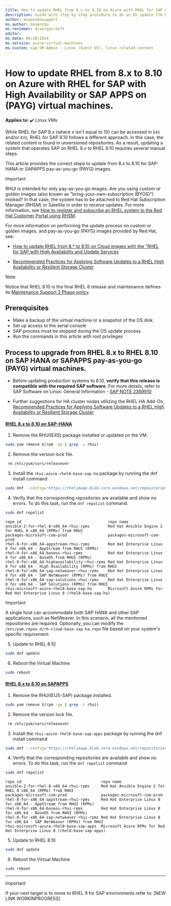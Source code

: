 ```yaml
---
title: How to update RHEL from 8.x to 8.10 on Azure with RHEL for SAP with High Availability or SAP APPS on PAYG images.
description: Guide with step by step procedure to do an OS update frm RHEL 8.x to 8.10
author: msaenzbosupport
ms.author: msaenzbo
ms.reviewer: divargas-msft
editor: 
ms.date: 08/20/2024
ms.service: azure-virtual-machines
ms.custom: sap:VM Admin - Linux (Guest OS), linux-related-content
---
```


# How to update RHEL from 8.x to 8.10 on Azure with RHEL for SAP with High Availability or SAP APPS on (PAYG) virtual machines.

**Applies to:** :heavy_check_mark: Linux VMs

While RHEL for SAP 8.x (where x isn't equal to 10) can be accessed in `E4S` and/or `EUS`, RHEL for SAP 8.10 follows a different approach. In this case, the related content is found in unversioned repositories. As a result, updating a system that operates SAP on RHEL 8.x to RHEL 8.10 requires several manual steps.

This article provides the correct steps to update from 8.x to 8.10 for SAP-HANA or SAPAPPS pay-as-you-go (PAYG) images.

> [!IMPORTANT]
> RHUI is intended for only pay-as-you-go images. Are you using custom or golden images (also known as "bring-your-own-subscription (BYOS)") instead? In that case, the system has to be attached to Red Hat Subscription Manager (RHSM) or Satellite in order to receive updates. For more information, see [How to register and subscribe an RHEL system to the Red Hat Customer Portal using RHSM](https://access.redhat.com/solutions/253273).

For more information on performing the update process on custom or golden images, and pay-as-you-go (PAYG) images provided by Red Hat, see:

- [How to update RHEL from 8.* to 8.10 on Cloud images with the "RHEL for SAP with High Availability and Update Services](https://access.redhat.com/articles/7071393)

- [Recommended Practices for Applying Software Updates to a RHEL High Availability or Resilient Storage Cluster](https://access.redhat.com/articles/2059253#pacemaker)

> [!NOTE] 
> Notice that RHEL 8.10 is the final RHEL 8 release and maintenance defines its [Maintenance Support 2 Phase policy](https://access.redhat.com/support/policy/updates/errata#Maintenance_Support_2_Phase).

## Prerequisites

- Make a backup of the virtual machine or a snapshot of the OS disk.
- Set up access to the serial console
- SAP process must be stopped during the OS update process.
- Run the commands in this article with root privileges

## Process to upgrade from RHEL 8.x to RHEL 8.10 on SAP HANA or SAPAPPS pay-as-you-go (PAYG) virtual machines.

- Before updating production systems to 8.10, **verify that this release is compatible with the required SAP software**. For more details, refer to SAP Software on Linux: General Information - [SAP NOTE 2369910](https://launchpad.support.sap.com/#/notes/2369910)

- Further suggestions for HA cluster nodes utilizing the RHEL HA Add-On,  [Recommended Practices for Applying Software Updates to a RHEL High Availability or Resilient Storage Cluster](https://access.redhat.com/articles/2059253#pacemaker)

#### [RHEL 8.x to 8.10 on SAP-HANA](#tab/rhel8x-rhel810ha)


1. Remove the RHUI(E4S) package installed or updated on the VM.

```bash
sudo yum remove $(rpm -qa | grep -i rhui)
```

2. Remove the version lock file.

```bash
 rm /etc/yum/vars/releasever
```

3. Install the `rhui-azure-rhel8-base-sap-ha` package by running the dnf install command

```bash
sudo dnf --config='https://rhelimage.blob.core.windows.net/repositories/rhui-microsoft-azure-rhel8-base-sap-ha.config' install rhui-azure-rhel8-base-sap-ha
```
4. Verify that the corresponding repositories are available and show no errors. To do this task, run the `dnf repolist` command.

```bash
sudo dnf repolist
```

```output
repo id                                      repo name
ansible-2-for-rhel-8-x86_64-rhui-rpms        Red Hat Ansible Engine 2 for RHEL 8 x86_64 (RPMs) from RHUI
packages-microsoft-com-prod                  packages-microsoft-com-prod
rhel-8-for-x86_64-appstream-rhui-rpms        Red Hat Enterprise Linux 8 for x86_64 - AppStream from RHUI (RPMs)
rhel-8-for-x86_64-baseos-rhui-rpms           Red Hat Enterprise Linux 8 for x86_64 - BaseOS from RHUI (RPMs)
rhel-8-for-x86_64-highavailability-rhui-rpms Red Hat Enterprise Linux 8 for x86_64 - High Availability (RPMs) from RHUI
rhel-8-for-x86_64-sap-netweaver-rhui-rpms    Red Hat Enterprise Linux 8 for x86_64 - SAP NetWeaver (RPMs) from RHUI
rhel-8-for-x86_64-sap-solutions-rhui-rpms    Red Hat Enterprise Linux 8 for x86_64 - SAP Solutions (RPMs) from RHUI
rhui-microsoft-azure-rhel8-base-sap-ha       Microsoft Azure RPMs for Red Hat Enterprise Linux 8 (rhel8-base-sap-ha)
```

>[!IMPORTANT]
>A single host can accommodate both SAP HANA and other SAP applications, such as NetWeaver. In this scenario, all the mentioned repositories are required. Optionally, you can modify the `/etc/yum.repos.d/rh-cloud-base-sap-ha.repo` file based on your system's specific requirement


5. Update to RHEL 8.10

```bash
sudo dnf update
```
6. Reboot the Virtual Machine

```bash
sudo reboot 
```

#### [RHEL 8.x to 8.10 on SAPAPPS](#tab/rhel8x-rhel819sapapps)

1. Remove the RHUI(EUS-SAP) package installed.

```bash
sudo yum remove $(rpm -qa | grep -i rhui)
```
2. Remove the version lock file.

```bash
 rm /etc/yum/vars/releasever
```
3. Install the `rhui-azure-rhel8-base-sap-apps` package by running the dnf install command

```bash
sudo dnf --config='https://rhelimage.blob.core.windows.net/repositories/rhui-microsoft-azure-rhel8-base-sapapps.config' install rhui-azure-rhel8-base-sap-apps
```
4. Verify that the corresponding repositories are available and show no errors. To do this task, run the `dnf repolist` command

```bash
sudo dnf repolist
```

```output
repo id                                   repo name
ansible-2-for-rhel-8-x86_64-rhui-rpms     Red Hat Ansible Engine 2 for RHEL 8 x86_64 (RPMs) from RHUI
packages-microsoft-com-prod               packages-microsoft-com-prod
rhel-8-for-x86_64-appstream-rhui-rpms     Red Hat Enterprise Linux 8 for x86_64 - AppStream from RHUI (RPMs)
rhel-8-for-x86_64-baseos-rhui-rpms        Red Hat Enterprise Linux 8 for x86_64 - BaseOS from RHUI (RPMs)
rhel-8-for-x86_64-sap-netweaver-rhui-rpms Red Hat Enterprise Linux 8 for x86_64 - SAP NetWeaver (RPMs) from RHUI
rhui-microsoft-azure-rhel8-base-sap-apps  Microsoft Azure RPMs for Red Hat Enterprise Linux 8 (rhel8-base-sap-apps)
```

5. Update to RHEL 8.10

```bash
sudo dnf update
```

6. Reboot the Virtual Machine

```bash
sudo reboot 
```

---

> [!IMPORTANT]
> If your next target is to move to RHEL 9 for SAP environments refer to: [NEW LINK WORKINPROGRESS]

